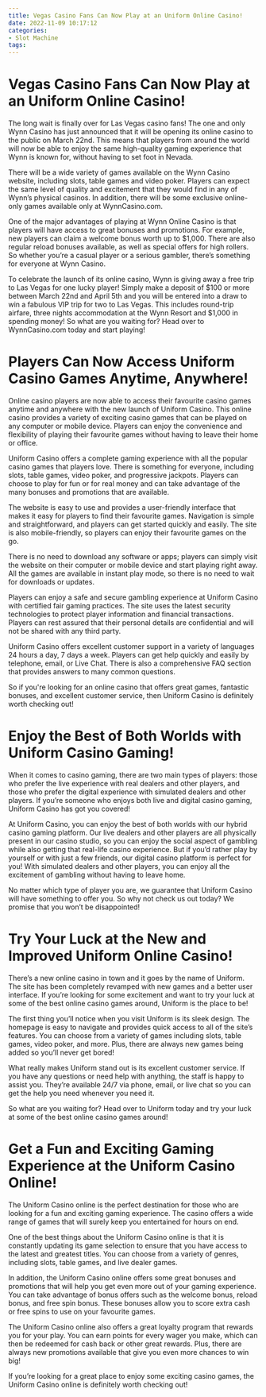```yaml
---
title: Vegas Casino Fans Can Now Play at an Uniform Online Casino!
date: 2022-11-09 10:17:12
categories:
- Slot Machine
tags:
---
```



#  Vegas Casino Fans Can Now Play at an Uniform Online Casino!

The long wait is finally over for Las Vegas casino fans! The one and only Wynn Casino has just announced that it will be opening its online casino to the public on March 22nd. This means that players from around the world will now be able to enjoy the same high-quality gaming experience that Wynn is known for, without having to set foot in Nevada.

There will be a wide variety of games available on the Wynn Casino website, including slots, table games and video poker. Players can expect the same level of quality and excitement that they would find in any of Wynn’s physical casinos. In addition, there will be some exclusive online-only games available only at WynnCasino.com.

One of the major advantages of playing at Wynn Online Casino is that players will have access to great bonuses and promotions. For example, new players can claim a welcome bonus worth up to $1,000. There are also regular reload bonuses available, as well as special offers for high rollers. So whether you’re a casual player or a serious gambler, there’s something for everyone at Wynn Casino.

To celebrate the launch of its online casino, Wynn is giving away a free trip to Las Vegas for one lucky player! Simply make a deposit of $100 or more between March 22nd and April 5th and you will be entered into a draw to win a fabulous VIP trip for two to Las Vegas. This includes round-trip airfare, three nights accommodation at the Wynn Resort and $1,000 in spending money! So what are you waiting for? Head over to WynnCasino.com today and start playing!

#  Players Can Now Access Uniform Casino Games Anytime, Anywhere!

Online casino players are now able to access their favourite casino games anytime and anywhere with the new launch of Uniform Casino. This online casino provides a variety of exciting casino games that can be played on any computer or mobile device. Players can enjoy the convenience and flexibility of playing their favourite games without having to leave their home or office.

Uniform Casino offers a complete gaming experience with all the popular casino games that players love. There is something for everyone, including slots, table games, video poker, and progressive jackpots. Players can choose to play for fun or for real money and can take advantage of the many bonuses and promotions that are available.

The website is easy to use and provides a user-friendly interface that makes it easy for players to find their favourite games. Navigation is simple and straightforward, and players can get started quickly and easily. The site is also mobile-friendly, so players can enjoy their favourite games on the go.

There is no need to download any software or apps; players can simply visit the website on their computer or mobile device and start playing right away. All the games are available in instant play mode, so there is no need to wait for downloads or updates.

Players can enjoy a safe and secure gambling experience at Uniform Casino with certified fair gaming practices. The site uses the latest security technologies to protect player information and financial transactions. Players can rest assured that their personal details are confidential and will not be shared with any third party.

Uniform Casino offers excellent customer support in a variety of languages 24 hours a day, 7 days a week. Players can get help quickly and easily by telephone, email, or Live Chat. There is also a comprehensive FAQ section that provides answers to many common questions.

So if you're looking for an online casino that offers great games, fantastic bonuses, and excellent customer service, then Uniform Casino is definitely worth checking out!

#  Enjoy the Best of Both Worlds with Uniform Casino Gaming!

When it comes to casino gaming, there are two main types of players: those who prefer the live experience with real dealers and other players, and those who prefer the digital experience with simulated dealers and other players. If you’re someone who enjoys both live and digital casino gaming, Uniform Casino has got you covered!

At Uniform Casino, you can enjoy the best of both worlds with our hybrid casino gaming platform. Our live dealers and other players are all physically present in our casino studio, so you can enjoy the social aspect of gambling while also getting that real-life casino experience. But if you’d rather play by yourself or with just a few friends, our digital casino platform is perfect for you! With simulated dealers and other players, you can enjoy all the excitement of gambling without having to leave home.

No matter which type of player you are, we guarantee that Uniform Casino will have something to offer you. So why not check us out today? We promise that you won’t be disappointed!

#  Try Your Luck at the New and Improved Uniform Online Casino!

There’s a new online casino in town and it goes by the name of Uniform. The site has been completely revamped with new games and a better user interface. If you’re looking for some excitement and want to try your luck at some of the best online casino games around, Uniform is the place to be!

The first thing you’ll notice when you visit Uniform is its sleek design. The homepage is easy to navigate and provides quick access to all of the site’s features. You can choose from a variety of games including slots, table games, video poker, and more. Plus, there are always new games being added so you’ll never get bored!

What really makes Uniform stand out is its excellent customer service. If you have any questions or need help with anything, the staff is happy to assist you. They’re available 24/7 via phone, email, or live chat so you can get the help you need whenever you need it.

So what are you waiting for? Head over to Uniform today and try your luck at some of the best online casino games around!

#  Get a Fun and Exciting Gaming Experience at the Uniform Casino Online!

The Uniform Casino online is the perfect destination for those who are looking for a fun and exciting gaming experience. The casino offers a wide range of games that will surely keep you entertained for hours on end.

One of the best things about the Uniform Casino online is that it is constantly updating its game selection to ensure that you have access to the latest and greatest titles. You can choose from a variety of genres, including slots, table games, and live dealer games.

In addition, the Uniform Casino online offers some great bonuses and promotions that will help you get even more out of your gaming experience. You can take advantage of bonus offers such as the welcome bonus, reload bonus, and free spin bonus. These bonuses allow you to score extra cash or free spins to use on your favourite games.

The Uniform Casino online also offers a great loyalty program that rewards you for your play. You can earn points for every wager you make, which can then be redeemed for cash back or other great rewards. Plus, there are always new promotions available that give you even more chances to win big!

If you’re looking for a great place to enjoy some exciting casino games, the Uniform Casino online is definitely worth checking out!